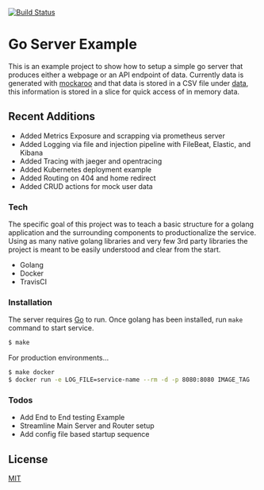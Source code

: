 [![Build Status](https://travis-ci.org/hunter32292/go-server-example.svg?branch=master)](https://travis-ci.org/hunter32292/go-server-example)
# Go Server Example

This is an example project to show how to setup a simple go server that produces either a webpage or an API endpoint of data. Currently data is generated with [mockaroo](https://www.mockaroo.com/) and that data is stored in a CSV file under [data](./data), this information is stored in a slice for quick access of in memory data.

## Recent Additions

- Added Metrics Exposure and scrapping via prometheus server
- Added Logging via file and injection pipeline with FileBeat, Elastic, and Kibana
- Added Tracing with jaeger and opentracing
- Added Kubernetes deployment example
- Added Routing on 404 and home redirect
- Added CRUD actions for mock user data

### Tech

The specific goal of this project was to teach a basic structure for a golang application and the surrounding components to productionalize the service. Using as many native golang libraries and very few 3rd party libraries the project is meant to be easily understood and clear from the start.

* Golang
* Docker
* TravisCI

### Installation

The server requires [Go](https://golang.org/) to run.
Once golang has been installed, run `make` command to start service.

```sh
$ make
```

For production environments...

```sh
$ make docker
$ docker run -e LOG_FILE=service-name --rm -d -p 8080:8080 IMAGE_TAG
```


### Todos

 - Add End to End testing Example
 - Streamline Main Server and Router setup
 - Add config file based startup sequence


License
----

[MIT](LICENSE)
